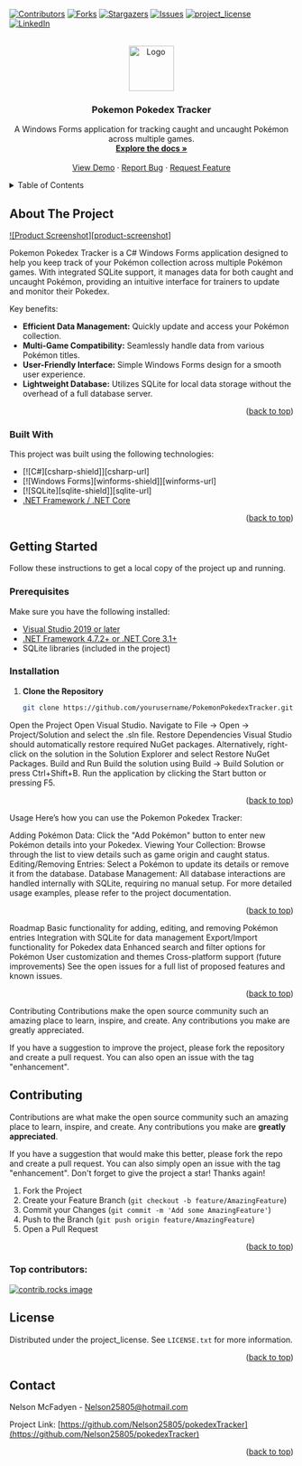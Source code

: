 <!-- Improved compatibility of back to top link: See: https://github.com/othneildrew/Best-README-Template/pull/73 -->
<a id="readme-top"></a>

<!-- PROJECT SHIELDS -->
<!--
*** I'm using markdown "reference style" links for readability.
*** Reference links are enclosed in brackets [ ] instead of parentheses ( ).
*** See the bottom of this document for the declaration of the reference variables
*** for contributors-url, forks-url, etc. This is an optional, concise syntax you may use.
*** https://www.markdownguide.org/basic-syntax/#reference-style-links
-->
[![Contributors][contributors-shield]][contributors-url]
[![Forks][forks-shield]][forks-url]
[![Stargazers][stars-shield]][stars-url]
[![Issues][issues-shield]][issues-url]
[![project_license][license-shield]][license-url]
[![LinkedIn][linkedin-shield]][linkedin-url]

<!-- PROJECT LOGO -->
<br />
<div align="center">
  <a href="https://github.com/yourusername/PokemonPokedexTracker">
    <img src="images/logo.png" alt="Logo" width="80" height="80">
  </a>

  <h3 align="center">Pokemon Pokedex Tracker</h3>


  <p align="center">
    A Windows Forms application for tracking caught and uncaught Pokémon across multiple games.
    <br />
    <a href="https://github.com/yourusername/PokemonPokedexTracker"><strong>Explore the docs »</strong></a>
    <br />
    <br />
    <a href="https://github.com/yourusername/PokemonPokedexTracker">View Demo</a>
    &middot;
    <a href="https://github.com/yourusername/PokemonPokedexTracker/issues/new?labels=bug&template=bug-report.md">Report Bug</a>
    &middot;
    <a href="https://github.com/yourusername/PokemonPokedexTracker/issues/new?labels=enhancement&template=feature-request.md">Request Feature</a>
  </p>
</div>

<!-- TABLE OF CONTENTS -->
<details>
  <summary>Table of Contents</summary>
  <ol>
    <li>
      <a href="#about-the-project">About The Project</a>
      <ul>
        <li><a href="#built-with">Built With</a></li>
      </ul>
    </li>
    <li>
      <a href="#getting-started">Getting Started</a>
      <ul>
        <li><a href="#prerequisites">Prerequisites</a></li>
        <li><a href="#installation">Installation</a></li>
      </ul>
    </li>
    <li><a href="#usage">Usage</a></li>
    <li><a href="#roadmap">Roadmap</a></li>
    <li><a href="#contributing">Contributing</a></li>
    <li><a href="#license">License</a></li>
    <li><a href="#contact">Contact</a></li>
    <li><a href="#acknowledgments">Acknowledgments</a></li>
  </ol>
</details>



<!-- ABOUT THE PROJECT -->
<!-- ABOUT THE PROJECT -->
## About The Project

[![Product Screenshot][product-screenshot]](https://github.com/yourusername/PokemonPokedexTracker)

Pokemon Pokedex Tracker is a C# Windows Forms application designed to help you keep track of your Pokémon collection across multiple Pokémon games. With integrated SQLite support, it manages data for both caught and uncaught Pokémon, providing an intuitive interface for trainers to update and monitor their Pokedex.

Key benefits:
* **Efficient Data Management:** Quickly update and access your Pokémon collection.
* **Multi-Game Compatibility:** Seamlessly handle data from various Pokémon titles.
* **User-Friendly Interface:** Simple Windows Forms design for a smooth user experience.
* **Lightweight Database:** Utilizes SQLite for local data storage without the overhead of a full database server.

<p align="right">(<a href="#readme-top">back to top</a>)</p>

### Built With

This project was built using the following technologies:

* [![C#][csharp-shield]][csharp-url]
* [![Windows Forms][winforms-shield]][winforms-url]
* [![SQLite][sqlite-shield]][sqlite-url]
* [.NET Framework / .NET Core](https://dotnet.microsoft.com/)

<p align="right">(<a href="#readme-top">back to top</a>)</p>

<!-- GETTING STARTED -->
## Getting Started

Follow these instructions to get a local copy of the project up and running.

### Prerequisites

Make sure you have the following installed:
* [Visual Studio 2019 or later](https://visualstudio.microsoft.com/)
* [.NET Framework 4.7.2+ or .NET Core 3.1+](https://dotnet.microsoft.com/)
* SQLite libraries (included in the project)

### Installation

1. **Clone the Repository**
   ```sh
   git clone https://github.com/yourusername/PokemonPokedexTracker.git
Open the Project
Open Visual Studio.
Navigate to File -> Open -> Project/Solution and select the .sln file.
Restore Dependencies
Visual Studio should automatically restore required NuGet packages.
Alternatively, right-click on the solution in the Solution Explorer and select Restore NuGet Packages.
Build and Run
Build the solution using Build -> Build Solution or press Ctrl+Shift+B.
Run the application by clicking the Start button or pressing F5.
<p align="right">(<a href="#readme-top">back to top</a>)</p> <!-- USAGE -->
Usage
Here’s how you can use the Pokemon Pokedex Tracker:

Adding Pokémon Data: Click the "Add Pokémon" button to enter new Pokémon details into your Pokedex.
Viewing Your Collection: Browse through the list to view details such as game origin and caught status.
Editing/Removing Entries: Select a Pokémon to update its details or remove it from the database.
Database Management: All database interactions are handled internally with SQLite, requiring no manual setup.
For more detailed usage examples, please refer to the project documentation.

<p align="right">(<a href="#readme-top">back to top</a>)</p> <!-- ROADMAP -->
Roadmap
 Basic functionality for adding, editing, and removing Pokémon entries
 Integration with SQLite for data management
 Export/Import functionality for Pokedex data
 Enhanced search and filter options for Pokémon
 User customization and themes
 Cross-platform support (future improvements)
See the open issues for a full list of proposed features and known issues.

<p align="right">(<a href="#readme-top">back to top</a>)</p> <!-- CONTRIBUTING -->
Contributing
Contributions make the open source community such an amazing place to learn, inspire, and create. Any contributions you make are greatly appreciated.

If you have a suggestion to improve the project, please fork the repository and create a pull request. You can also open an issue with the tag "enhancement".
<!-- CONTRIBUTING -->
## Contributing

Contributions are what make the open source community such an amazing place to learn, inspire, and create. Any contributions you make are **greatly appreciated**.

If you have a suggestion that would make this better, please fork the repo and create a pull request. You can also simply open an issue with the tag "enhancement".
Don't forget to give the project a star! Thanks again!

1. Fork the Project
2. Create your Feature Branch (`git checkout -b feature/AmazingFeature`)
3. Commit your Changes (`git commit -m 'Add some AmazingFeature'`)
4. Push to the Branch (`git push origin feature/AmazingFeature`)
5. Open a Pull Request

<p align="right">(<a href="#readme-top">back to top</a>)</p>

### Top contributors:

<a href="https://github.com/Nelson25805/pokedexTracker/graphs/contributors">
  <img src="https://contrib.rocks/image?repo=Nelson25805/pokedexTracker" alt="contrib.rocks image" />
</a>



<!-- LICENSE -->
## License

Distributed under the project_license. See `LICENSE.txt` for more information.

<p align="right">(<a href="#readme-top">back to top</a>)</p>



<!-- CONTACT -->
## Contact

Nelson McFadyen <!-- - [@twitter_handle](https://twitter.com/twitter_handle) --> - Nelson25805@hotmail.com

Project Link: [https://github.com/Nelson25805/pokedexTracker](https://github.com/Nelson25805/pokedexTracker)

<p align="right">(<a href="#readme-top">back to top</a>)</p>


<!-- MARKDOWN LINKS & IMAGES -->
<!-- https://www.markdownguide.org/basic-syntax/#reference-style-links -->
[contributors-shield]: https://img.shields.io/github/contributors/Nelson25805/pokedexTracker.svg?style=for-the-badge
[contributors-url]: https://github.com/Nelson25805/pokedexTracker/graphs/contributors
[forks-shield]: https://img.shields.io/github/forks/Nelson25805/pokedexTracker.svg?style=for-the-badge
[forks-url]: https://github.com/Nelson25805/pokedexTracker/network/members
[stars-shield]: https://img.shields.io/github/stars/Nelson25805/pokedexTracker.svg?style=for-the-badge
[stars-url]: https://github.com/Nelson25805/pokedexTracker/stargazers
[issues-shield]: https://img.shields.io/github/issues/Nelson25805/pokedexTracker.svg?style=for-the-badge
[issues-url]: https://github.com/Nelson25805/pokedexTracker/issues
[license-shield]: https://img.shields.io/github/license/Nelson25805/pokedexTracker.svg?style=for-the-badge
[license-url]: https://github.com/Nelson25805/pokedexTracker/blob/master/LICENSE.txt
[linkedin-shield]: https://img.shields.io/badge/-LinkedIn-black.svg?style=for-the-badge&logo=linkedin&colorB=555
[linkedin-url]: https://www.linkedin.com/in/nelson-mcfadyen-806134133/

[project-Image]: GithubImages/projectImage.png

[project-screenshot]: GithubImages/mainScreen.png
[project-screenshot2]: GithubImages/filteredGameSearch.gif
[project-screenshot3]: GithubImages/randomGameSearch.gif

[project-screenshot4]: GithubImages/excelExample.png
[project-screenshot5]: GithubImages/envExample.png


[Python-url]: https://www.python.org/downloads/
[PyQt5-url]: https://pypi.org/project/PyQt5/
[qdarkstyle-url]: https://pypi.org/project/QDarkStyle/
[igdb-api-url]: https://api-docs.igdb.com/
[pandas-url]: https://pandas.pydata.org/

[Python]: https://img.shields.io/badge/python-3670A0?style=for-the-badge&logo=python&logoColor=ffdd54
[Python-url]: https://www.python.org/downloads/
[Tkinter]: https://img.shields.io/badge/Tkinter-8.6-green
[Tkinter-url]: https://docs.python.org/3/library/tkinter.html


[JQuery.com]: https://img.shields.io/badge/jQuery-0769AD?style=for-the-badge&logo=jquery&logoColor=white
[JQuery-url]: https://jquery.com 
